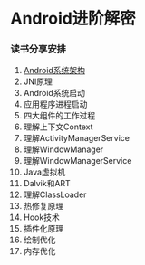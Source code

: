 
# Android进阶解密

### 读书分享安排

1. [Android系统架构](./Android进阶解密/1.Android系统架构.md)
2. JNI原理
2. Android系统启动
3. 应用程序进程启动 
4. 四大组件的工作过程
5. 理解上下文Context
6. 理解ActivityManagerService
7. 理解WindowManager
8. 理解WindowManagerService
9. Java虚拟机
10. Dalvik和ART
11. 理解ClassLoader
12. 热修复原理
13. Hook技术
14. 插件化原理
15. 绘制优化
16. 内存优化